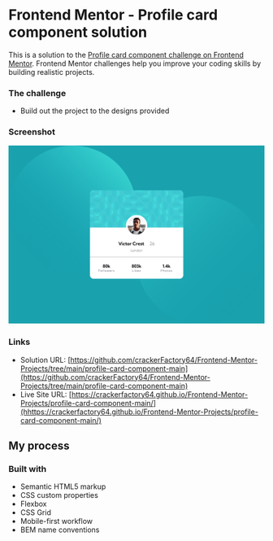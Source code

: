 # Frontend Mentor - Profile card component solution

This is a solution to the [Profile card component challenge on Frontend Mentor](https://www.frontendmentor.io/challenges/profile-card-component-cfArpWshJ). Frontend Mentor challenges help you improve your coding skills by building realistic projects.

### The challenge

- Build out the project to the designs provided

### Screenshot

![](./screenshot.png)

### Links

- Solution URL: [https://github.com/crackerFactory64/Frontend-Mentor-Projects/tree/main/profile-card-component-main](https://github.com/crackerFactory64/Frontend-Mentor-Projects/tree/main/profile-card-component-main)
- Live Site URL: [https://crackerfactory64.github.io/Frontend-Mentor-Projects/profile-card-component-main/](hhttps://crackerfactory64.github.io/Frontend-Mentor-Projects/profile-card-component-main/)

## My process

### Built with

- Semantic HTML5 markup
- CSS custom properties
- Flexbox
- CSS Grid
- Mobile-first workflow
- BEM name conventions

